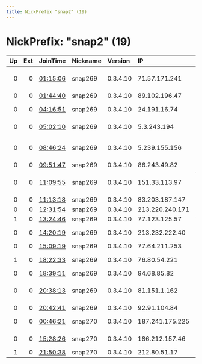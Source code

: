```yaml
---
title: NickPrefix "snap2" (19)
---
```


# NickPrefix: "snap2" (19)

|   Up |   Ext | JoinTime                                                                                            | Nickname   | Version   | IP              | AS                                 | CC   |   ORp |   Dirp | OS    | Contact   |   eFamMembers |
|-----:|------:|:----------------------------------------------------------------------------------------------------|:-----------|:----------|:----------------|:-----------------------------------|:-----|------:|-------:|:------|:----------|--------------:|
|    0 |     0 | [01:15:06](https://metrics.torproject.org/rs.html#details/F2C79AB04822AB525B4A45D68CD70B42AC417E4E) | snap269    | 0.3.4.10  | 71.57.171.241   | Comcast Cable Communications, LLC  | us   | 41093 |      0 | Linux | None      |             1 |
|    0 |     0 | [01:44:40](https://metrics.torproject.org/rs.html#details/F6D4B7481D2741BB776AFC7D5A10E9C7139A8E0C) | snap269    | 0.3.4.10  | 89.102.196.47   | Liberty Global B.V.                | cz   | 37881 |      0 | Linux | None      |             1 |
|    0 |     0 | [04:16:51](https://metrics.torproject.org/rs.html#details/8F1AEACED5221E4D08BD378AF8A80365E7C226BE) | snap269    | 0.3.4.10  | 24.191.16.74    | Cablevision Systems Corp.          | us   | 43691 |      0 | Linux | None      |             1 |
|    0 |     0 | [05:02:10](https://metrics.torproject.org/rs.html#details/F6B5CECE40EBBBEA1FC7377CF0DA953D29D71499) | snap269    | 0.3.4.10  | 5.3.243.194     | JSC ER-Telecom Holding             | ru   | 39323 |      0 | Linux | None      |             1 |
|    0 |     0 | [08:46:24](https://metrics.torproject.org/rs.html#details/554A93657A8882E620FA26ED05FCA1FB6768C1BC) | snap269    | 0.3.4.10  | 5.239.155.156   | Iran Telecommunication Company PJS | ir   | 45717 |      0 | Linux | None      |             1 |
|    0 |     0 | [09:51:47](https://metrics.torproject.org/rs.html#details/CD7584B6E3BF13EFEEADD4EE1ED7F8003BA3869F) | snap269    | 0.3.4.10  | 86.243.49.82    | Orange                             | fr   | 40437 |      0 | Linux | None      |             1 |
|    0 |     0 | [11:09:55](https://metrics.torproject.org/rs.html#details/A8BCE53BA0E6A8AC714DA87F14F29E3584A533EC) | snap269    | 0.3.4.10  | 151.33.113.97   | Wind Telecomunicazioni SpA         | it   | 37519 |      0 | Linux | None      |             1 |
|    0 |     0 | [11:13:18](https://metrics.torproject.org/rs.html#details/1E94B404F287AF5AA8E943CA56146D6C5C05702A) | snap269    | 0.3.4.10  | 83.203.187.147  | Orange                             | mq   | 42737 |      0 | Linux | None      |             1 |
|    0 |     0 | [12:31:54](https://metrics.torproject.org/rs.html#details/4E8F6A2996582D9B77B948314727E474A09AC7EC) | snap269    | 0.3.4.10  | 213.220.240.171 | Liberty Global B.V.                | cz   | 40035 |      0 | Linux | None      |             1 |
|    1 |     0 | [13:24:46](https://metrics.torproject.org/rs.html#details/CBC306AC92EA8C1D48098E40C532CADB3B2F1377) | snap269    | 0.3.4.10  | 77.123.125.57   | Volia                              | ua   | 35843 |      0 | Linux | None      |             1 |
|    0 |     0 | [14:20:19](https://metrics.torproject.org/rs.html#details/D4577A28E8566F120ECEC444FB95E06C6103C3CF) | snap269    | 0.3.4.10  | 213.232.222.40  | JSC Alma Telecommunications        | kz   | 38765 |      0 | Linux | None      |             1 |
|    0 |     0 | [15:09:19](https://metrics.torproject.org/rs.html#details/AFEDF591666323A8E4B83AFC1D278D5F39B02AE5) | snap269    | 0.3.4.10  | 77.64.211.253   | Tele Columbus AG                   | de   | 35971 |      0 | Linux | None      |             1 |
|    1 |     0 | [18:22:33](https://metrics.torproject.org/rs.html#details/5434BD59B2747111059C9450410F23098A21BE9D) | snap269    | 0.3.4.10  | 76.80.54.221    | Time Warner Cable Internet LLC     | us   | 42879 |      0 | Linux | None      |             1 |
|    0 |     0 | [18:39:11](https://metrics.torproject.org/rs.html#details/A637E7E0030BEDF17C1AD3EB932D6EEE1580BBC6) | snap269    | 0.3.4.10  | 94.68.85.82     | OTEnet S.A.                        | gr   | 43331 |      0 | Linux | None      |             1 |
|    0 |     0 | [20:38:13](https://metrics.torproject.org/rs.html#details/F7D32B67ED7BDE4CB73CA047E8C771196762A8F5) | snap269    | 0.3.4.10  | 81.151.1.162    | British Telecommunications PLC     | gb   | 38667 |      0 | Linux | None      |             1 |
|    0 |     0 | [20:42:41](https://metrics.torproject.org/rs.html#details/5F45D487FBE48A1CCEAED407FC1B2EF46CC5409E) | snap269    | 0.3.4.10  | 92.91.104.84    | SFR SA                             | fr   | 35387 |      0 | Linux | None      |             1 |
|    0 |     0 | [00:46:21](https://metrics.torproject.org/rs.html#details/E055649AD5A6051027CE277D7C501C9054EEB145) | snap270    | 0.3.4.10  | 187.241.175.225 | Mega Cable, S.A. de C.V.           | mx   | 35533 |      0 | Linux | None      |             1 |
|    0 |     0 | [15:28:26](https://metrics.torproject.org/rs.html#details/653FDD47EA2ED29C7797121A91777DC998C6D7ED) | snap270    | 0.3.4.10  | 186.212.157.46  | TELEFu00D4NICA BRASIL S.A          | br   | 46881 |      0 | Linux | None      |             1 |
|    1 |     0 | [21:50:38](https://metrics.torproject.org/rs.html#details/6D9FC9E4DD0C782FDC91977D1B3CF5CE9F3A49BF) | snap270    | 0.3.4.10  | 212.80.51.17    | ADAMANT, Ltd.                      | ua   | 37347 |      0 | Linux | None      |             1 |
